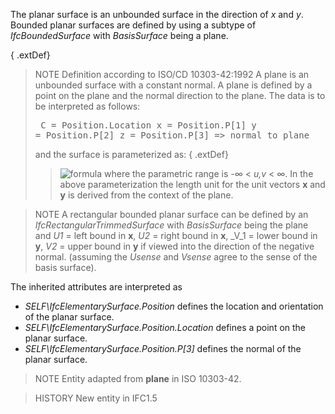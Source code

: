 The planar surface is an unbounded surface in the direction of _x_ and _y_. Bounded planar surfaces are defined by using a subtype of _IfcBoundedSurface_ with _BasisSurface_ being a plane.

<!-- end of short definition -->


{ .extDef}
> NOTE Definition according to ISO/CD 10303-42:1992
> A plane is an unbounded surface with a constant normal. A plane is defined by a point on the plane and the normal direction to the plane. The data is to be interpreted as follows: <pre>
 C = Position.Location
 x = Position.P[1]
 y = Position.P[2]
 z = Position.P[3] => normal to plane
</pre> and the surface is parameterized as:
{ .extDef}
>> ![formula](../../../../figures/ifcplane-math1.gif.gif)
> where the parametric range is -∞ < _u,v_ < ∞. In the above parameterization the length unit for the unit vectors **x** and **y** is derived from the context of the plane.

> NOTE A rectangular bounded planar surface can be defined by an _IfcRectangularTrimmedSurface_ with _BasisSurface_ being the plane and _U1_ = left bound in **x**, _U2_ = right bound in **x**, _V_1 = lower bound in **y**, _V2_ = upper bound in **y** if viewed into the direction of the negative normal. (assuming the _Usense_ and _Vsense_ agree to the sense of the basis surface).

The inherited attributes are interpreted as

* _SELF\IfcElementarySurface.Position_ defines the location and orientation of the planar surface.
* _SELF\IfcElementarySurface.Position.Location_ defines a point on the planar surface.
* _SELF\IfcElementarySurface.Position.P[3]_ defines the normal of the planar surface.

> NOTE Entity adapted from **plane** in ISO 10303-42.

> HISTORY New entity in IFC1.5
